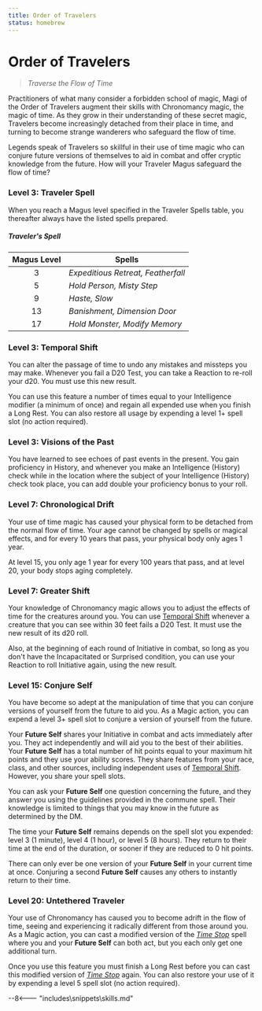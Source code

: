 ```yaml
---
title: Order of Travelers
status: homebrew
---
```


# Order of Travelers

> *Traverse the Flow of Time*

Practitioners of what many consider a forbidden school of magic, Magi of the Order of Travelers augment their skills with Chronomancy magic, the magic of time. As they grow in their understanding of these secret magic, Travelers become increasingly detached from their place in time, and turning to become strange wanderers who safeguard the flow of time.

Legends speak of Travelers so skillful in their use of time magic who can conjure future versions of themselves to aid in combat and offer cryptic knowledge from the future. How will your Traveler Magus safeguard the flow of time?

### Level 3: Traveler Spell

When you reach a Magus level specified in the Traveler Spells table, you thereafter always have the listed spells prepared.

##### Traveler's Spell

| Magus Level | Spells |
|:-:|---|
| 3 | *Expeditious Retreat, Featherfall* |
| 5 | *Hold Person, Misty Step* |
| 9 | *Haste, Slow* |
| 13 | *Banishment, Dimension Door* |
| 17 | *Hold Monster, Modify Memory* |

### Level 3: Temporal Shift

You can alter the passage of time to undo any mistakes and missteps you may make. Whenever you fail a D20 Test, you can take a Reaction to re-roll your d20. You must use this new result.

You can use this feature a number of times equal to your Intelligence modifier (a minimum of once) and regain all expended use when you finish a Long Rest. You can also restore all usage by expending a level 1+ spell slot (no action required).

### Level 3: Visions of the Past

You have learned to see echoes of past events in the present. You gain proficiency in History, and whenever you make an Intelligence (History) check while in the location where the subject of your Intelligence (History) check took place, you can add double your proficiency bonus to your roll.

### Level 7: Chronological Drift

Your use of time magic has caused your physical form to be detached from the normal flow of time. Your age cannot be changed by spells or magical effects, and for every 10 years that pass, your physical body only ages 1 year.

At level 15, you only age 1 year for every 100 years that pass, and at level 20, your body stops aging completely.

### Level 7: Greater Shift

Your knowledge of Chronomancy magic allows you to adjust the effects of time for the creatures around you. You can use [Temporal Shift] whenever a creature that you can see within 30 feet fails a D20 Test. It must use the new result of its d20 roll.

Also, at the beginning of each round of Initiative in combat, so long as you don't have the Incapacitated or Surprised condition, you can use your Reaction to roll Initiative again, using the new result.

### Level 15: Conjure Self

You have become so adept at the manipulation of time that you can conjure versions of yourself from the future to aid you. As a Magic action, you can expend a level 3+ spell slot to conjure a version of yourself from the future.

Your **Future Self** shares your Initiative in combat and acts immediately after you. They act independently and will aid you to the best of their abilities. Your **Future Self** has a total number of hit points equal to your maximum hit points and they use your ability scores. They share features from your race, class, and other sources, including independent uses of [Temporal Shift]. However, you share your spell slots.

You can ask your **Future Self** one question concerning the future, and they answer you using the guidelines provided in the commune spell. Their knowledge is limited to things that you may know in the future as determined by the DM.

The time your **Future Self** remains depends on the spell slot you expended: level 3 (1 minute), level 4 (1 hour), or level 5 (8 hours). They return to their time at the end of the duration, or sooner if they are reduced to 0 hit points.

There can only ever be one version of your **Future Self** in your current time at once. Conjuring a second **Future Self** causes any others to instantly return to their time.

### Level 20: Untethered Traveler

Your use of Chronomancy has caused you to become adrift in the flow of time, seeing and experiencing it radically different from those around you. As a Magic action, you can cast a modified version of the *[Time Stop]* spell where you and your **Future Self** can both act, but you each only get one additional turn.

Once you use this feature you must finish a Long Rest before you can cast this modified version of *[Time Stop]* again. You can also restore your use of it by expending a level 5 spell slot (no action required).

[Temporal Shift]: #level-3-temporal-shift 

[Time Stop]: ../../spells/description/core/level-9.md#time-stop

--8<--- "includes\snippets\skills.md"
